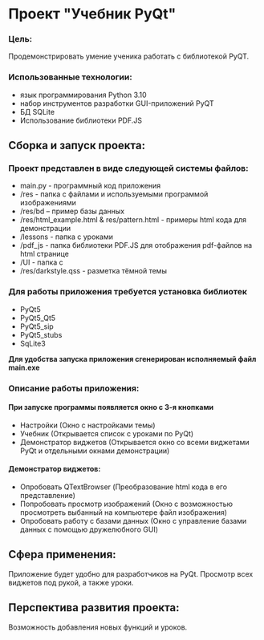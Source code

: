 # Проект "Учебник PyQt"


### Цель:

Продемонстрировать умение ученика работать с библиотекой PyQT.

### Использованные технологии:
- язык программирования Python 3.10
- набор инструментов разработки GUI-приложений PyQT
- БД SQLite
- Использование библиотеки PDF.JS

## Сборка и запуск проекта:

### Проект представлен в виде следующей системы файлов:

- main.py - программный код приложения
- /res - папка с файлами и используемыми программой изображениями
- /res/bd – пример базы данных
- /res/html_example.html & res/pattern.html - примеры html кода для демонстрации
- /lessons - папка с уроками
- /pdf_js - папка библиотеки PDF.JS для отображения pdf-файлов на html странице
- /UI - папка с
- /res/darkstyle.qss - разметка тёмной темы

### Для работы приложения требуется установка библиотек

- PyQt5
- PyQt5_Qt5
- PyQt5_sip
- PyQt5_stubs
- SqLite3

**Для удобства запуска приложения сгенерирован исполняемый файл main.exe**

### Описание работы приложения:

#### При запуске программы появляется окно с 3-я кнопками

- Настройки (Окно с настройками темы)
- Учебник (Открывается список с уроками по PyQt)
- Демонстратор виджетов (Открывается окно со всеми виджетами PyQt и отдельными окнами демонстрации)

#### Демонстратор виджетов:

- Опробовать QTextBrowser (Преобразование html кода в его представление)
- Попробовать просмотр изображений (Окно с возможностью просмотреть выбанный на компьютере файл изображения)
- Опробовать работу с базами данных (Окно с управление базами данных с помощью дружелюбного GUI)

## Сфера применения:

Приложение будет удобно для разработчиков на PyQt. Просмотр всех виджетов под рукой, а также уроки.

## Перспектива развития проекта:

Возможность добавления новых функций и уроков.